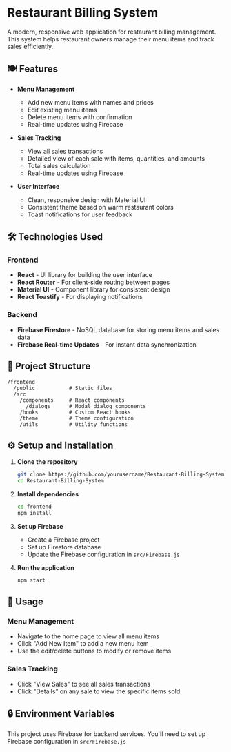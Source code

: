 # Restaurant Billing System

A modern, responsive web application for restaurant billing management. This system helps restaurant owners manage their menu items and track sales efficiently.

## 🍽️ Features

- **Menu Management**
  - Add new menu items with names and prices
  - Edit existing menu items
  - Delete menu items with confirmation
  - Real-time updates using Firebase

- **Sales Tracking**
  - View all sales transactions
  - Detailed view of each sale with items, quantities, and amounts
  - Total sales calculation
  - Real-time updates using Firebase

- **User Interface**
  - Clean, responsive design with Material UI
  - Consistent theme based on warm restaurant colors
  - Toast notifications for user feedback

## 🛠️ Technologies Used

### Frontend
- **React** - UI library for building the user interface
- **React Router** - For client-side routing between pages
- **Material UI** - Component library for consistent design
- **React Toastify** - For displaying notifications

### Backend
- **Firebase Firestore** - NoSQL database for storing menu items and sales data
- **Firebase Real-time Updates** - For instant data synchronization

## 📂 Project Structure

```
/frontend
  /public           # Static files
  /src
    /components     # React components
      /dialogs      # Modal dialog components
    /hooks          # Custom React hooks
    /theme          # Theme configuration
    /utils          # Utility functions
```

## ⚙️ Setup and Installation

1. **Clone the repository**
   ```bash
   git clone https://github.com/yourusername/Restaurant-Billing-System.git
   cd Restaurant-Billing-System
   ```

2. **Install dependencies**
   ```bash
   cd frontend
   npm install
   ```

3. **Set up Firebase**
   - Create a Firebase project
   - Set up Firestore database
   - Update the Firebase configuration in `src/Firebase.js`

4. **Run the application**
   ```bash
   npm start
   ```

## 📱 Usage

### Menu Management
- Navigate to the home page to view all menu items
- Click "Add New Item" to add a new menu item
- Use the edit/delete buttons to modify or remove items

### Sales Tracking
- Click "View Sales" to see all sales transactions
- Click "Details" on any sale to view the specific items sold

## 🔒 Environment Variables

This project uses Firebase for backend services. You'll need to set up Firebase configuration in `src/Firebase.js`
